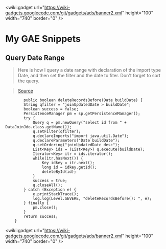 
&lt;wiki:gadget url="https://wiki-gadgets.googlecode.com/git/gadgets/ads/banner2.xml" height="100" width="740" border="0" /&gt;

# My GAE Snippets #

## Query Date Range ##
> Here is how I query a date range with declaration of the import type Date, and then set the filter and the date to fiter. Don't forget to sort the query.

> [Source](http://code.google.com/p/gwt-examples/source/browse/trunk/Core/src/org/gonevertical/core/server/jdo/data/DataJoinJdo.java#490)
```
        public boolean deleteRecordsBefore(Date buildDate) {
		String qfilter = "joinUpdatedDate > buildDate";
		boolean success = false;
		PersistenceManager pm = sp.getPersistenceManager();
		try {
			Query q = pm.newQuery("select id from " + DataJoinJdo.class.getName());
			q.setFilter(qfilter);
			q.declareImports("import java.util.Date");
			q.declareParameters("Date buildDate");
			q.setOrdering("joinUpdatedDate desc");
			List<Key> ids = (List<Key>) q.execute(buildDate);
			Iterator<Key> itr = ids.iterator();
			while(itr.hasNext()) {
				Key idkey = itr.next();
				long id = idkey.getId();
				deleteById(id);
			}
			success = true;
			q.closeAll();
		} catch (Exception e) {
			e.printStackTrace();
			log.log(Level.SEVERE, "deleteRecordsBefore(): ", e);
		} finally {
			pm.close();
		}
		return success;
	}
```


&lt;wiki:gadget url="https://wiki-gadgets.googlecode.com/git/gadgets/ads/banner2.xml" height="100" width="740" border="0" /&gt;
